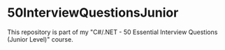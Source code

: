 # 50InterviewQuestionsJunior

This repository is part of my  "C#/.NET - 50 Essential Interview Questions (Junior Level)" course.
